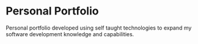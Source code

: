# Personal Portfolio
Personal portfolio developed using self taught technologies to expand my software development knowledge and capabilities.
